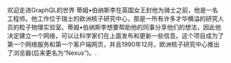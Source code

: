 欢迎走进GraphQL的世界
蒂姆•伯纳斯李在英国女王封他为骑士之前，他是一名工程师。他工作位于瑞士的欧洲核子研究中心，那是一所有许多才华横溢的研究人员的粒子物理实验室。蒂姆•伯纳斯李想要帮助他的同事分享他们的想法，因此他决定建立一个网络，可以让科学家们在上面发布和更新一些信息。这个项目成为了第一个网络服务和第一个客户端网页，并且1990年12月，欧洲核子研究中心推出了浏览器(后来更名为“Nexus”)。.